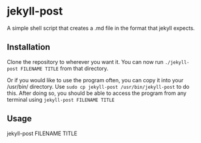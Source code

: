 # jekyll-post

A simple shell script that creates a .md file in the format that jekyll expects.

## Installation
Clone the repository to wherever you want it. You can now run `./jekyll-post FILENAME TITLE` from that directory.

Or if you would like to use the program often, you can copy it into your /usr/bin/ directory. Use `sudo cp jekyll-post /usr/bin/jekyll-post` to do this. After doing so, you should be able to access the program from any terminal using `jekyll-post FILENAME TITLE`

## Usage
jekyll-post FILENAME TITLE
